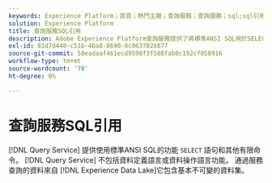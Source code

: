 ```yaml
---
keywords: Experience Platform；首頁；熱門主題；查詢服務；查詢服務；sql;sql引用；
solution: Experience Platform
title: 查詢服務SQL引用
description: Adobe Experience Platform查詢服務提供了將標準ANSI SQL用於SELECT語句和其他有限命令的功能。
exl-id: 81d7d440-c51b-46a8-8690-0c0637826077
source-git-commit: 58eadaaf461ecd9598f3f508fab0c192cf058916
workflow-type: tm+mt
source-wordcount: '78'
ht-degree: 0%

---
```


# 查詢服務SQL引用

[!DNL Query Service] 提供使用標準ANSI SQL的功能 `SELECT` 語句和其他有限命令。 [!DNL Query Service] 不包括資料定義語言或資料操作語言功能。 通過服務查詢的資料來自 [!DNL Experience Data Lake]它包含基本不可變的資料集。
